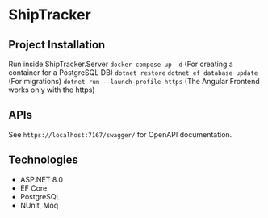 # ShipTracker

## Project Installation
Run inside ShipTracker.Server
```docker compose up -d``` (For creating a container for a PostgreSQL DB)
```dotnet restore```
```dotnet ef database update``` (For migrations)
```dotnet run --launch-profile https``` (The Angular Frontend works only with the https)

## APIs
See ```https://localhost:7167/swagger/``` for OpenAPI documentation.

## Technologies
* ASP.NET 8.0
* EF Core
* PostgreSQL
* NUnit, Moq